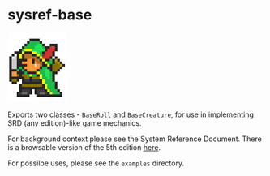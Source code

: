 # sysref-base
![Reginald the Rogue](img.png)

Exports two classes - `BaseRoll` and `BaseCreature`, for use in implementing SRD (any edition)-like game mechanics.

For background context please see the System Reference Document. There is a browsable version of the 5th edition [here](https://www.5thsrd.org/).

For possilbe uses, please see the `examples` directory.
